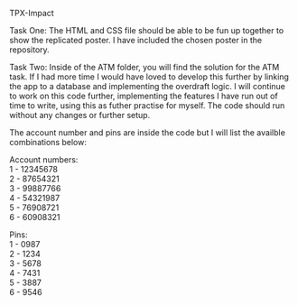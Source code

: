 TPX-Impact

Task One:
The HTML and CSS file should be able to be fun up together to show the replicated poster. I have included the chosen poster in the repository.

Task Two:
Inside of the ATM folder, you will find the solution for the ATM task. If I had more time I would have loved to develop this further by linking the app to a database and implementing the overdraft logic. I will continue to work on this code further, implementing the features I have run out of time to write, using this as futher practise for myself. The code should run without any changes or further setup.

The account number and pins are inside the code but I will list the availble combinations below:

Account numbers: <br> 
1 - 12345678 <br>
2 - 87654321 <br>
3 - 99887766 <br>
4 - 54321987 <br>
5 - 76908721 <br>
6 - 60908321 <br>

Pins: <br>
1 - 0987 <br>
2 - 1234 <br>
3 - 5678 <br>
4 - 7431 <br>
5 - 3887 <br>
6 - 9546 <br>

